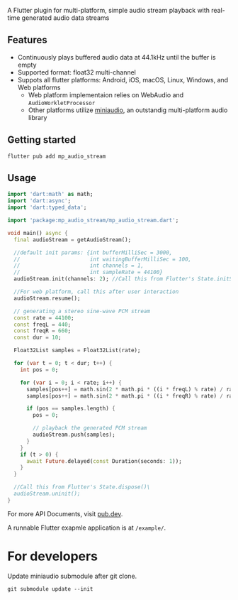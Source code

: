 
A Flutter plugin for multi-platform, simple audio stream playback with real-time generated audio data streams

## Features

- Continuously plays buffered audio data at 44.1kHz until the buffer is empty
- Supported format: float32 multi-channel
- Suppots all flutter platforms: Android, iOS, macOS, Linux, Windows, and Web platforms
  - Web platform implementaion relies on WebAudio and `AudioWorkletProcessor`
  - Other platforms utilize [miniaudio](https://github.com/mackron/miniaudio.git), an outstandig multi-platform audio library

## Getting started

```
flutter pub add mp_audio_stream
```

## Usage

```dart
import 'dart:math' as math;
import 'dart:async';
import 'dart:typed_data';

import 'package:mp_audio_stream/mp_audio_stream.dart';

void main() async {
  final audioStream = getAudioStream();

  //default init params: {int bufferMilliSec = 3000,
  //                      int waitingBufferMilliSec = 100,
  //                      int channels = 1,
  //                      int sampleRate = 44100}
  audioStream.init(channels: 2); //Call this from Flutter's State.initState() method

  //For web platform, call this after user interaction
  audioStream.resume(); 

  // generating a stereo sine-wave PCM stream
  const rate = 44100;
  const freqL = 440;
  const freqR = 660;
  const dur = 10;

  Float32List samples = Float32List(rate);

  for (var t = 0; t < dur; t++) {
    int pos = 0;

    for (var i = 0; i < rate; i++) {
      samples[pos++] = math.sin(2 * math.pi * ((i * freqL) % rate) / rate);
      samples[pos++] = math.sin(2 * math.pi * ((i * freqR) % rate) / rate);

      if (pos == samples.length) {
        pos = 0;

        // playback the generated PCM stream
        audioStream.push(samples);
      }
    }
    if (t > 0) {
      await Future.delayed(const Duration(seconds: 1));
    }
  }

  //Call this from Flutter's State.dispose()\
  audioStream.uninit(); 
}
```

For more API Documents, visit [pub.dev](https://pub.dev/packages/mp_audio_stream).

A runnable Flutter exapmle application is at `/example/`.

# For developers

Update miniaudio submodule after git clone.

```
git submodule update --init
```
